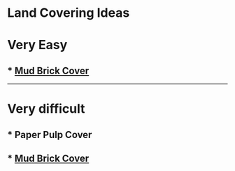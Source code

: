 # Land Covering Ideas

# Very Easy
## * [Mud Brick Cover](methods/mud_brick_cover.md)  

---

# Very difficult
## * Paper Pulp Cover
## * [Mud Brick Cover](methods/paper_pulp_cover.md)  
